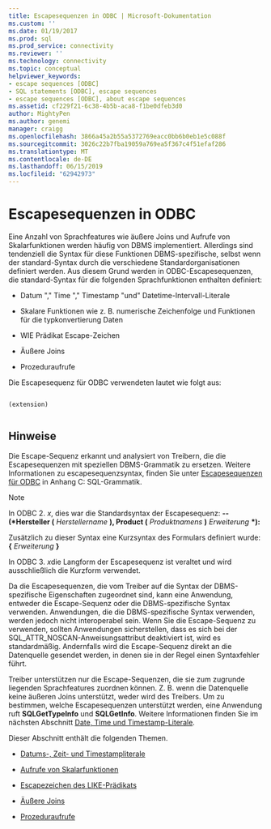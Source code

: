 ```yaml
---
title: Escapesequenzen in ODBC | Microsoft-Dokumentation
ms.custom: ''
ms.date: 01/19/2017
ms.prod: sql
ms.prod_service: connectivity
ms.reviewer: ''
ms.technology: connectivity
ms.topic: conceptual
helpviewer_keywords:
- escape sequences [ODBC]
- SQL statements [ODBC], escape sequences
- escape sequences [ODBC], about escape sequences
ms.assetid: cf229f21-6c38-4b5b-aca8-f1be0dfeb3d0
author: MightyPen
ms.author: genemi
manager: craigg
ms.openlocfilehash: 3866a45a2b55a5372769eacc0bb6b0eb1e5c088f
ms.sourcegitcommit: 3026c22b7fba19059a769ea5f367c4f51efaf286
ms.translationtype: MT
ms.contentlocale: de-DE
ms.lasthandoff: 06/15/2019
ms.locfileid: "62942973"
---
```

# <a name="escape-sequences-in-odbc"></a>Escapesequenzen in ODBC
Eine Anzahl von Sprachfeatures wie äußere Joins und Aufrufe von Skalarfunktionen werden häufig von DBMS implementiert. Allerdings sind tendenziell die Syntax für diese Funktionen DBMS-spezifische, selbst wenn der standard-Syntax durch die verschiedene Standardorganisationen definiert werden. Aus diesem Grund werden in ODBC-Escapesequenzen, die standard-Syntax für die folgenden Sprachfunktionen enthalten definiert:  
  
-   Datum "," Time "," Timestamp "und" Datetime-Intervall-Literale  
  
-   Skalare Funktionen wie z. B. numerische Zeichenfolge und Funktionen für die typkonvertierung Daten  
  
-   WIE Prädikat Escape-Zeichen  
  
-   Äußere Joins  
  
-   Prozeduraufrufe  
  
 Die Escapesequenz für ODBC verwendeten lautet wie folgt aus:  
  
```  
  
(extension)  
  
```  
  
## <a name="remarks"></a>Hinweise  
 Die Escape-Sequenz erkannt und analysiert von Treibern, die die Escapesequenzen mit speziellen DBMS-Grammatik zu ersetzen. Weitere Informationen zu escapesequenzsyntax, finden Sie unter [Escapesequenzen für ODBC](../../../odbc/reference/appendixes/odbc-escape-sequences.md) in Anhang C: SQL-Grammatik.  
  
> [!NOTE]  
>  In ODBC 2. *x*, dies war die Standardsyntax der Escapesequenz: **--(\*Hersteller (** _Herstellername_ **), Product (** _Produktnamens_ **)** _Erweiterung_  **\*):**  
>   
>  Zusätzlich zu dieser Syntax eine Kurzsyntax des Formulars definiert wurde: **{** _Erweiterung_ **}**  
>   
>  In ODBC 3. *x*die Langform der Escapesequenz ist veraltet und wird ausschließlich die Kurzform verwendet.  
  
 Da die Escapesequenzen, die vom Treiber auf die Syntax der DBMS-spezifische Eigenschaften zugeordnet sind, kann eine Anwendung, entweder die Escape-Sequenz oder die DBMS-spezifische Syntax verwenden. Anwendungen, die die DBMS-spezifische Syntax verwenden, werden jedoch nicht interoperabel sein. Wenn Sie die Escape-Sequenz zu verwenden, sollten Anwendungen sicherstellen, dass es sich bei der SQL_ATTR_NOSCAN-Anweisungsattribut deaktiviert ist, wird es standardmäßig. Andernfalls wird die Escape-Sequenz direkt an die Datenquelle gesendet werden, in denen sie in der Regel einen Syntaxfehler führt.  
  
 Treiber unterstützen nur die Escape-Sequenzen, die sie zum zugrunde liegenden Sprachfeatures zuordnen können. Z. B. wenn die Datenquelle keine äußeren Joins unterstützt, weder wird des Treibers. Um zu bestimmen, welche Escapesequenzen unterstützt werden, eine Anwendung ruft **SQLGetTypeInfo** und **SQLGetInfo**. Weitere Informationen finden Sie im nächsten Abschnitt [Date, Time und Timestamp-Literale](../../../odbc/reference/develop-app/date-time-and-timestamp-literals.md).  
  
 Dieser Abschnitt enthält die folgenden Themen.  
  
-   [Datums-, Zeit- und Timestampliterale](../../../odbc/reference/develop-app/date-time-and-timestamp-literals.md)  
  
-   [Aufrufe von Skalarfunktionen](../../../odbc/reference/develop-app/scalar-function-calls.md)  
  
-   [Escapezeichen des LIKE-Prädikats](../../../odbc/reference/develop-app/like-predicate-escape-character.md)  
  
-   [Äußere Joins](../../../odbc/reference/develop-app/outer-joins.md)  
  
-   [Prozeduraufrufe](../../../odbc/reference/develop-app/procedure-calls.md)
